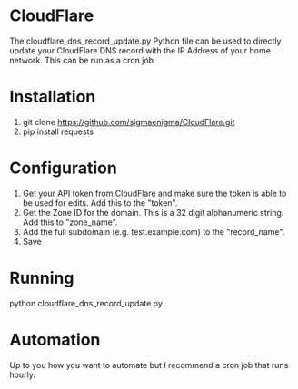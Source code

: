 # CloudFlare
The cloudflare_dns_record_update.py Python file can be used to directly update your CloudFlare DNS record with the IP Address of your home network. This can be run as a cron job

# Installation
1. git clone https://github.com/sigmaenigma/CloudFlare.git
2. pip install requests

# Configuration
1. Get your API token from CloudFlare and make sure the token is able to be used for edits. Add this to the "token".
2. Get the Zone ID for the domain. This is a 32 digit alphanumeric string. Add this to "zone_name".
3. Add the full subdomain (e.g. test.example.com) to the "record_name".
4. Save

# Running
python cloudflare_dns_record_update.py

# Automation
Up to you how you want to automate but I recommend a cron job that runs hourly. 

